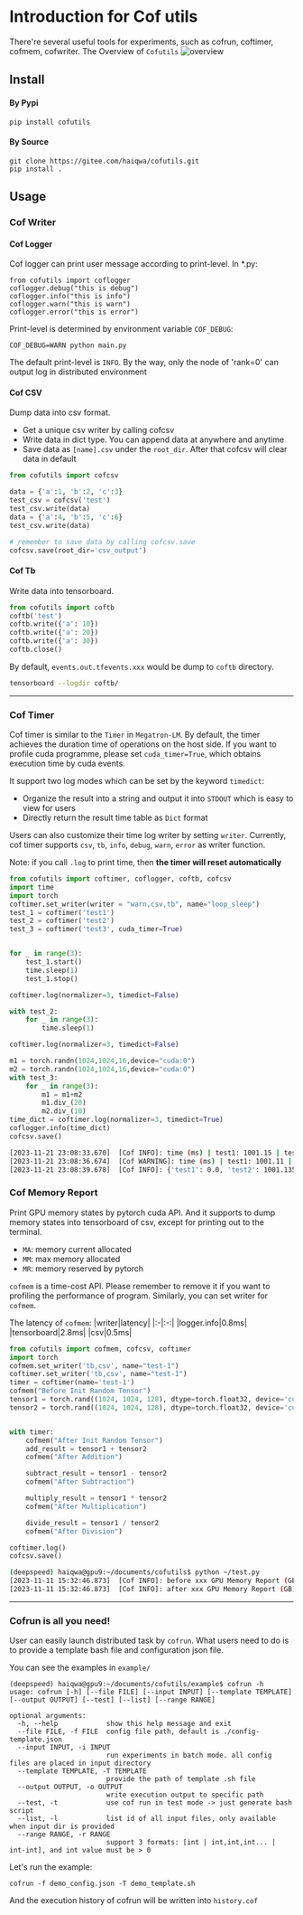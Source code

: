 # Introduction for Cof utils
There're several useful tools for experiments, such as cofrun, coftimer, cofmem, cofwriter. 
The Overview of `Cofutils`
![overview](images/cofutils-overview.svg)

## Install
#### By Pypi
`pip install cofutils`

#### By Source
```
git clone https://gitee.com/haiqwa/cofutils.git
pip install .
```
## Usage
### Cof Writer
#### Cof Logger
Cof logger can print user message according to print-level.
In *.py:
```
from cofutils import coflogger
coflogger.debug("this is debug")
coflogger.info("this is info")
coflogger.warn("this is warn")
coflogger.error("this is error")
```
Print-level is determined by environment variable `COF_DEBUG`:
```
COF_DEBUG=WARN python main.py
```
The default print-level is `INFO`. By the way, only the node of 'rank=0' can output log in distributed environment

#### Cof CSV
Dump data into csv format.

* Get a unique csv writer by calling cofcsv
* Write data in dict type. You can append data at anywhere and anytime
* Save data as `[name].csv` under the `root_dir`. After that cofcsv will clear data in default
```python
from cofutils import cofcsv

data = {'a':1, 'b':2, 'c':3}
test_csv = cofcsv('test')
test_csv.write(data)
data = {'a':4, 'b':5, 'c':6}
test_csv.write(data)

# remember to save data by calling cofcsv.save
cofcsv.save(root_dir='csv_output')
```

#### Cof Tb
Write data into tensorboard. 
```python
from cofutils import coftb
coftb('test')
coftb.write({'a': 10})
coftb.write({'a': 20})
coftb.write({'a': 30})
coftb.close()
```


By default, `events.out.tfevents.xxx` would be dump to `coftb` directory.
```bash
tensorboard --logdir coftb/
```
---

### Cof Timer
Cof timer is similar to the `Timer` in `Megatron-LM`. By default, the timer achieves the duration time of operations on the host side. If you want to profile cuda programme, please set `cuda_timer=True`, which obtains execution time by cuda events.

It support two log modes which can be set by the keyword `timedict`:
* Organize the result into a string and output it into `STDOUT` which is easy to view for users 
* Directly return the result time table as `Dict` format

Users can also customize their time log writer by setting `writer`. Currently, cof timer supports `csv`, `tb`, `info`, `debug`, `warn`, `error` as writer function.

Note: if you call `.log` to print time, then **the timer will reset automatically** 
```python
from cofutils import coftimer, coflogger, coftb, cofcsv
import time
import torch
coftimer.set_writer(writer = "warn,csv,tb", name="loop_sleep")
test_1 = coftimer('test1')
test_2 = coftimer('test2')
test_3 = coftimer('test3', cuda_timer=True)


for _ in range(3):
    test_1.start()
    time.sleep(1)
    test_1.stop()

coftimer.log(normalizer=3, timedict=False)

with test_2:
    for _ in range(3):
        time.sleep(1)

coftimer.log(normalizer=3, timedict=False)

m1 = torch.randn(1024,1024,16,device="cuda:0")
m2 = torch.randn(1024,1024,16,device="cuda:0")
with test_3:
    for _ in range(3):
        m1 = m1+m2
        m1.div_(20)
        m2.div_(10)
time_dict = coftimer.log(normalizer=3, timedict=True)
coflogger.info(time_dict)
cofcsv.save()
```

```bash
[2023-11-21 23:08:33.670]  [Cof INFO]: time (ms) | test1: 1001.15 | test2: 0.00
[2023-11-21 23:08:36.674]  [Cof WARNING]: time (ms) | test1: 1001.11 | test2: 0.00
[2023-11-21 23:08:39.678]  [Cof INFO]: {'test1': 0.0, 'test2': 1001.1359850565592}
```

### Cof Memory Report
Print GPU memory states by pytorch cuda API. And it supports to dump memory states into tensorboard of csv, except for printing out to the terminal.
* `MA`: memory current allocated
* `MM`: max memory allocated
* `MR`: memory reserved by pytorch

`cofmem` is a time-cost API. Please remember to remove it if you want to profiling the performance of program. Similarly, you can set writer for `cofmem`.

The latency of `cofmem`:
|writer|latency|
|:-|:-:|
|logger.info|0.8ms|
|tensorboard|2.8ms|
|csv|0.5ms|

```python
from cofutils import cofmem, cofcsv, coftimer
import torch
cofmem.set_writer('tb,csv', name="test-1")
coftimer.set_writer('tb,csv', name="test-1")
timer = coftimer(name='test-1')
cofmem("Before Init Random Tensor")
tensor1 = torch.rand((1024, 1024, 128), dtype=torch.float32, device='cuda:0')
tensor2 = torch.rand((1024, 1024, 128), dtype=torch.float32, device='cuda:0')


with timer:
    cofmem("After Init Random Tensor")
    add_result = tensor1 + tensor2
    cofmem("After Addition")

    subtract_result = tensor1 - tensor2
    cofmem("After Subtraction")

    multiply_result = tensor1 * tensor2
    cofmem("After Multiplication")

    divide_result = tensor1 / tensor2
    cofmem("After Division")

coftimer.log()
cofcsv.save()

```

```bash
(deepspeed) haiqwa@gpu9:~/documents/cofutils$ python ~/test.py 
[2023-11-11 15:32:46.873]  [Cof INFO]: before xxx GPU Memory Report (GB): MA = 0.00 | MM = 0.00 | MR = 0.00
[2023-11-11 15:32:46.873]  [Cof INFO]: after xxx GPU Memory Report (GB): MA = 0.00 | MM = 0.00 | MR = 0.00
```
---

### Cofrun is all you need!
User can easily launch distributed task by `cofrun`. What users need to do is to provide a template bash file and configuration json file.

You can see the examples in `example/`

```
(deepspeed) haiqwa@gpu9:~/documents/cofutils/example$ cofrun -h
usage: cofrun [-h] [--file FILE] [--input INPUT] [--template TEMPLATE] [--output OUTPUT] [--test] [--list] [--range RANGE]

optional arguments:
  -h, --help            show this help message and exit
  --file FILE, -f FILE  config file path, default is ./config-template.json
  --input INPUT, -i INPUT
                        run experiments in batch mode. all config files are placed in input directory
  --template TEMPLATE, -T TEMPLATE
                        provide the path of template .sh file
  --output OUTPUT, -o OUTPUT
                        write execution output to specific path
  --test, -t            use cof run in test mode -> just generate bash script
  --list, -l            list id of all input files, only available when input dir is provided
  --range RANGE, -r RANGE
                        support 3 formats: [int | int,int,int... | int-int], and int value must be > 0
```

Let's run the example:

```
cofrun -f demo_config.json -T demo_template.sh
```
And the execution history of cofrun will be written into `history.cof`
